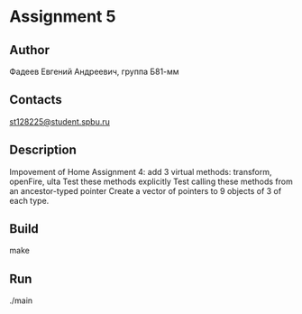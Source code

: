 # Assignment 5
## Author
Фадеев Евгений Андреевич, группа Б81-мм
## Contacts
st128225@student.spbu.ru
## Description
Impovement of Home Assignment 4:
	add 3 virtual methods: transform, openFire, ulta
	Test these methods explicitly
	Test calling these methods from an ancestor-typed pointer
	Create a vector of pointers to 9 objects of 3 of each type. 
## Build
make
## Run
./main

